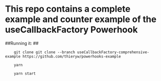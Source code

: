 # This repo contains a complete example and counter example of the **useCallbackFactory** Powerhook #

##Running it: ##

```
    git clone git clone --branch useCallbackFactory-comprehensive-example https://github.com/thieryw/powerhooks-example
```

```
    yarn 
```

```
    yarn start
```


